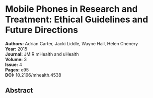 # Mobile Phones in Research and Treatment: Ethical Guidelines and Future Directions

**Authors:** Adrian Carter, Jacki Liddle, Wayne Hall, Helen Chenery  
**Year:** 2015  
**Journal:** JMIR mHealth and uHealth  
**Volume:** 3  
**Issue:** 4  
**Pages:** e95  
**DOI:** 10.2196/mhealth.4538  

## Abstract


